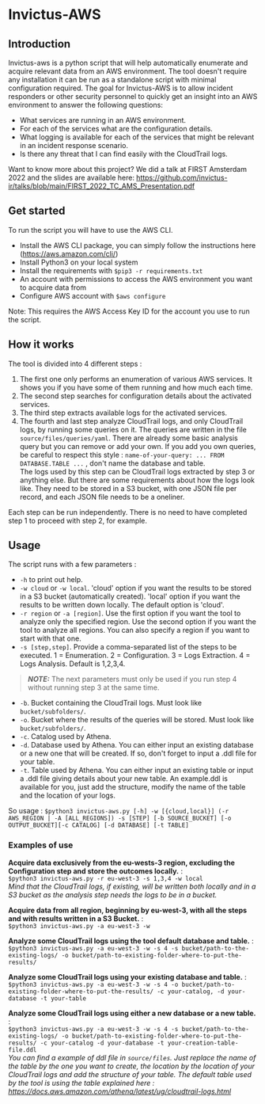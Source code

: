 # Invictus-AWS

## Introduction
Invictus-aws is a python script that will help automatically enumerate and acquire relevant data from an AWS environment.
The tool doesn't require any installation it can be run as a standalone script with minimal configuration required.
The goal for Invictus-AWS is to allow incident responders or other security personnel to quickly get an insight into an AWS environment to answer the following questions:
- What services are running in an AWS environment.
- For each of the services what are the configuration details.
- What logging is available for each of the services that might be relevant in an incident response scenario. 
- Is there any threat that I can find easily with the CloudTrail logs.

Want to know more about this project?
We did a talk at FIRST Amsterdam 2022 and the slides are available here:
https://github.com/invictus-ir/talks/blob/main/FIRST_2022_TC_AMS_Presentation.pdf


## Get started

To run the script you will have to use the AWS CLI. 

- Install the AWS CLI package, you can simply follow the instructions here (https://aws.amazon.com/cli/) 
- Install Python3 on your local system
- Install the requirements with `$pip3 -r requirements.txt`
- An account with permissions to access the AWS environment you want to acquire data from
- Configure AWS account with `$aws configure`

Note: This requires the AWS Access Key ID for the account you use to run the script.

## How it works

The tool is divided into 4 different steps :
1. The first one only performs an enumeration of various AWS services. It shows you if you have some of them running and how much each time.
2. The second step searches for configuration details about the activated services.
3. The third step extracts available logs for the activated services.
4. The fourth and last step analyze CloudTrail logs, and only CloudTrail logs, by running some queries on it. The queries are written in the file `source/files/queries/yaml`. There are already some basic analysis query but you can remove or add your own. If you add you own queries, be careful to respect this style : `name-of-your-query: ... FROM DATABASE.TABLE ...` , don't name the database and table.  
The logs used by this step can be CloudTrail logs extracted by step 3 or anything else. But there are some requirements about how the logs look like. They need to be stored in a S3 bucket, with one JSON file per record, and each JSON file needs to be a oneliner.

Each step can be run independently. There is no need to have completed step 1 to proceed with step 2, for example.

## Usage

The script runs with a few parameters :  
* `-h` to print out help.
* `-w cloud` or `-w local`. 'cloud' option if you want the results to be stored in a S3 bucket (automatically created). 'local' option if you want the results to be written down locally. The default option is 'cloud'.
* `-r region` or `-a [region]`. Use the first option if you want the tool to analyze only the specified region. Use the second option if you want the tool to analyze all regions. You can also specify a region if you want to start with that one.
* `-s [step,step]`. Provide a comma-separated list of the steps to be executed. 1 = Enumeration. 2 = Configuration. 3 = Logs Extraction. 4 = Logs Analysis. Default is 1,2,3,4.
> **_NOTE:_**  The next parameters must only be used if you run step 4 without running step 3 at the same time. 

* `-b`. Bucket containing the CloudTrail logs. Must look like `bucket/subfolders/`.
* `-o`. Bucket where the results of the queries will be stored. Must look like `bucket/subfolders/`.
* `-c`. Catalog used by Athena.
* `-d`. Database used by Athena. You can either input an existing database or a new one that will be created. If so, don't forget to input a .ddl file for your table. 
* `-t`. Table used by Athena. You can either input an existing table or input a .ddl file giving details about your new table. An example.ddl is available for you, just add the structure, modify the name of the table and the location of your logs.

So  usage : `$python3 invictus-aws.py [-h] -w [{cloud,local}] (-r AWS_REGION | -A [ALL_REGIONS]) -s [STEP] [-b SOURCE_BUCKET] [-o OUTPUT_BUCKET][-c CATALOG] [-d DATABASE] [-t TABLE]`

### Examples of use

**Acquire data exclusively from the eu-wests-3 region, excluding the Configuration step and store the outcomes locally.** :    
`$python3 invictus-aws.py -r eu-west-3 -s 1,3,4 -w local`  
*Mind that the CloudTrail logs, if existing, will be written both locally and in a S3 bucket as the analysis step needs the logs to be in a bucket.*

**Acquire data from all region, beginning by eu-west-3, with all the steps and with results written in a S3 Bucket.** :   
`$python3 invictus-aws.py -a eu-west-3 -w`

**Analyze some CloudTrail logs using the tool default database and table.** :  
`$python3 invictus-aws.py -a eu-west-3 -w -s 4 -s bucket/path-to-the-existing-logs/ -o bucket/path-to-existing-folder-where-to-put-the-results/`

**Analyze some CloudTrail logs using your existing database and table.** :  
`$python3 invictus-aws.py -a eu-west-3 -w -s 4 -o bucket/path-to-existing-folder-where-to-put-the-results/ -c your-catalog, -d your-database -t your-table`

**Analyze some CloudTrail logs using either a new database or a new table.** :  
`$python3 invictus-aws.py -a eu-west-3 -w -s 4 -s bucket/path-to-the-existing-logs/ -o bucket/path-to-existing-folder-where-to-put-the-results/ -c your-catalog -d your-database -t your-creation-table-file.ddl`  
*You can find a example of ddl file in `source/files`. Just replace the name of the table by the one you want to create, the location by the location of your CloudTrail logs and add the structure of your table. The default table used by the tool is using the table explained here : https://docs.aws.amazon.com/athena/latest/ug/cloudtrail-logs.html*
